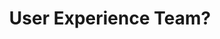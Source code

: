 ---
name: Siva
title: User Experience Team?
tags:
  - ux
picture: ../../images/team/Ta11yCat.png
---